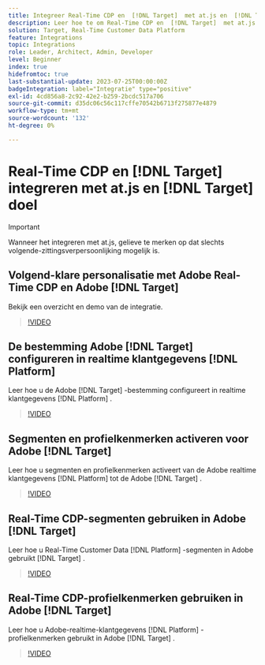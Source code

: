 ```yaml
---
title: Integreer Real-Time CDP en  [!DNL Target]  met at.js en  [!DNL Target]  bestemming
description: Leer hoe te om Real-Time CDP en  [!DNL Target]  met at.js en  [!DNL Target]  bestemming te integreren.
solution: Target, Real-Time Customer Data Platform
feature: Integrations
topic: Integrations
role: Leader, Architect, Admin, Developer
level: Beginner
index: true
hidefromtoc: true
last-substantial-update: 2023-07-25T00:00:00Z
badgeIntegration: label="Integratie" type="positive"
exl-id: 4cd856a8-2c92-42e2-b259-2bcdc517a706
source-git-commit: d35dc06c56c117cffe70542b6713f275877e4879
workflow-type: tm+mt
source-wordcount: '132'
ht-degree: 0%

---
```


# Real-Time CDP en [!DNL Target] integreren met at.js en [!DNL Target] doel

>[!IMPORTANT]
>
>Wanneer het integreren met at.js, gelieve te merken op dat slechts volgende-zittingsverpersoonlijking mogelijk is.


## Volgend-klare personalisatie met Adobe Real-Time CDP en Adobe [!DNL Target]

Bekijk een overzicht en demo van de integratie.

>[!VIDEO](https://video.tv.adobe.com/v/340091?quality=12&learn=on)

## De bestemming Adobe [!DNL Target] configureren in realtime klantgegevens [!DNL Platform]

Leer hoe u de Adobe [!DNL Target] -bestemming configureert in realtime klantgegevens [!DNL Platform] .

>[!VIDEO](https://video.tv.adobe.com/v/3418799/?learn=on)

## Segmenten en profielkenmerken activeren voor Adobe [!DNL Target]

Leer hoe u segmenten en profielkenmerken activeert van de Adobe realtime klantgegevens [!DNL Platform] tot de Adobe [!DNL Target] .

>[!VIDEO](https://video.tv.adobe.com/v/3419036/?learn=on)

## Real-Time CDP-segmenten gebruiken in Adobe [!DNL Target]

Leer hoe u Real-Time Customer Data [!DNL Platform] -segmenten in Adobe gebruikt [!DNL Target] .

>[!VIDEO](https://video.tv.adobe.com/v/3419149/?learn=on)

## Real-Time CDP-profielkenmerken gebruiken in Adobe [!DNL Target]

Leer hoe u Adobe-realtime-klantgegevens [!DNL Platform] -profielkenmerken gebruikt in Adobe [!DNL Target] .

>[!VIDEO](https://video.tv.adobe.com/v/3419318/?learn=on)
